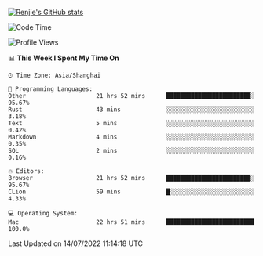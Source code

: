 [![Renjie's GitHub stats](https://github-readme-stats.vercel.app/api?username=liurenjie1024&show_icons=true&theme=chartreuse-dark)](https://github.com/anuraghazra/github-readme-stats)

<!--START_SECTION:waka-->
![Code Time](http://img.shields.io/badge/Code%20Time-76%20hrs-blue)

![Profile Views](http://img.shields.io/badge/Profile%20Views-53-blue)

📊 **This Week I Spent My Time On** 

```text
⌚︎ Time Zone: Asia/Shanghai

💬 Programming Languages: 
Other                    21 hrs 52 mins      ████████████████████████░   95.67% 
Rust                     43 mins             ░░░░░░░░░░░░░░░░░░░░░░░░░   3.18% 
Text                     5 mins              ░░░░░░░░░░░░░░░░░░░░░░░░░   0.42% 
Markdown                 4 mins              ░░░░░░░░░░░░░░░░░░░░░░░░░   0.35% 
SQL                      2 mins              ░░░░░░░░░░░░░░░░░░░░░░░░░   0.16%

🔥 Editors: 
Browser                  21 hrs 52 mins      ████████████████████████░   95.67% 
CLion                    59 mins             █░░░░░░░░░░░░░░░░░░░░░░░░   4.33%

💻 Operating System: 
Mac                      22 hrs 51 mins      █████████████████████████   100.0%

```


 Last Updated on 14/07/2022 11:14:18 UTC
<!--END_SECTION:waka-->


